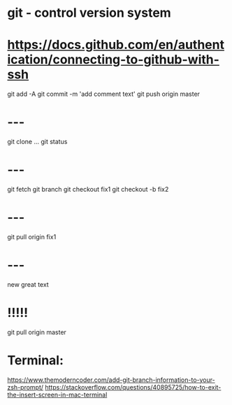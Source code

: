 # git - control version system

# https://docs.github.com/en/authentication/connecting-to-github-with-ssh

git add -A
git commit -m 'add comment text'
git push origin master

# ---

git clone ...
git status

# ---

git fetch
git branch
git checkout fix1
git checkout -b fix2

# ---

git pull origin fix1

# ---

new great text 

# !!!!!

git pull origin master

# Terminal:

https://www.themoderncoder.com/add-git-branch-information-to-your-zsh-prompt/
https://stackoverflow.com/questions/40895725/how-to-exit-the-insert-screen-in-mac-terminal
